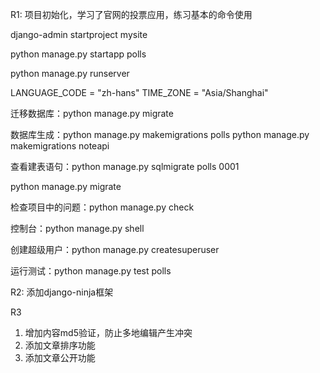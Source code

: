 R1: 项目初始化，学习了官网的投票应用，练习基本的命令使用

django-admin startproject mysite

python manage.py startapp polls

python manage.py runserver

LANGUAGE_CODE = "zh-hans"
TIME_ZONE = "Asia/Shanghai"

迁移数据库：python manage.py migrate

数据库生成：python manage.py makemigrations polls
python manage.py makemigrations noteapi

查看建表语句：python manage.py sqlmigrate polls 0001

python manage.py migrate

检查项目中的问题：python manage.py check

控制台：python manage.py shell

创建超级用户：python manage.py createsuperuser

运行测试：python manage.py test polls


R2: 添加django-ninja框架

R3
1. 增加内容md5验证，防止多地编辑产生冲突
2. 添加文章排序功能
3. 添加文章公开功能
